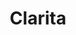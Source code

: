 ---
title: Clarita
date: 
draft: false

# descripcion
description : Argo colgante de plata

materials: Plata 925

color: Plateado

dimensions: 4cm (largo)

code: 01-01-0309

type: "Aros"

categories: []

price: $4.410,00

price_eftvo: $3.750,00

# Images
# first image will be shown in the product page
images:
  # - image: "images/path_to_image"
  # La ubicacion de las imagenes es imagenes/Aros/Aros.Colgantes/01-01-0309-clarita
  - image: "./images/aros/colgantes/01-01-0309-colgante-con-bolita_a.JPG"
  - image: "./images/aros/colgantes/01-01-0309-colgante-con-bolita_b.JPG"
---
